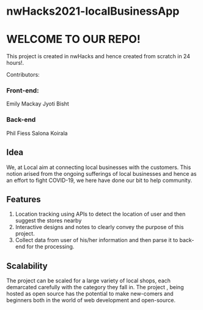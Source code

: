 # nwHacks2021-localBusinessApp

# WELCOME TO OUR REPO!

This project is created in nwHacks and hence created from scratch in 24 hours!.

Contributors:

### Front-end:

Emily Mackay
Jyoti Bisht

### Back-end

Phil Fiess
Salona Koirala

## Idea

We, at Local aim at connecting local businesses with the customers. This notion arised from the ongoing sufferings of local businesses and hence as an effort to fight COVID-19, we here have done our bit to help community.

## Features

1. Location tracking using APIs to detect the location of user and then suggest the stores nearby
2. Interactive designs and notes to clearly convey the purpose of this project.
3. Collect data from user of his/her information and then parse it to back-end for the processing.

## Scalability

The project can be scaled for a large variety of local shops, each demarcated carefully with the category they fall in.
The project , being hosted as open source has the potential to make new-comers and beginners both in the world of web development and open-source.
